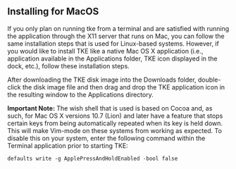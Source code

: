 ## Installing for MacOS

If you only plan on running tke from a terminal and are satisfied with running the application through the X11 server that runs on Mac, you can follow the same installation steps that is used for Linux-based systems.  However, if you would like to install TKE like a native Mac OS X application (i.e., application available in the Applications folder, TKE icon displayed in the dock, etc.), follow these installation steps.

After downloading the TKE disk image into the Downloads folder, double-click the disk image file and then drag and drop the TKE application icon in the resulting window to the Applications directory.

**Important Note:** The wish shell that is used is based on Cocoa and, as such, for Mac OS X versions 10.7 (Lion) and later have a feature that stops certain keys from being automatically repeated when its key is held down.  This will make Vim-mode on these systems from working as expected.  To disable this on your system, enter the following command within the Terminal application prior to starting TKE:

`defaults write -g ApplePressAndHoldEnabled -bool false`

